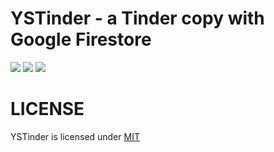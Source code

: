 # YSTinder - a Tinder copy with Google Firestore
![](https://img.shields.io/github/license/mashape/apistatus.svg)
![](https://img.shields.io/badge/platform-iOS12.0%2B-orange.svg)
![](https://img.shields.io/badge/language-swift4.2-brightgreen.svg)

# LICENSE
YSTinder is licensed under [MIT](https://github.com/RenruiLiu/YSTinder/blob/master/LICENSE)
